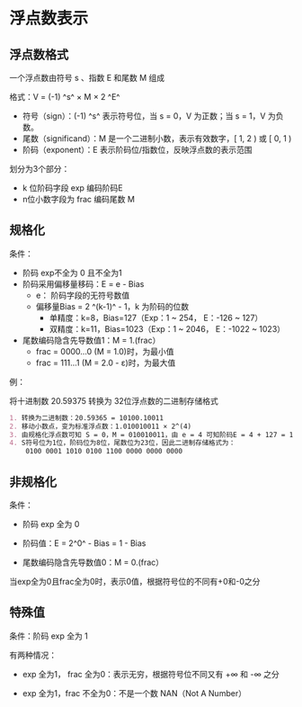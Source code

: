 # 浮点数表示

## 浮点数格式

一个浮点数由符号 s 、指数 E 和尾数 M 组成

格式：V = (-1) ^s^  × M × 2 ^E^

+   符号（sign）：(-1) ^s^ 表示符号位，当 s = 0，V 为正数；当 s = 1，V 为负数。
+   尾数（significand）：M 是一个二进制小数，表示有效数字，[ 1, 2 ) 或 [ 0, 1 )
+   阶码（exponent）：E 表示阶码位/指数位，反映浮点数的表示范围

划分为3个部分：

+   k 位阶码字段 exp 编码阶码E
+   n位小数字段为 frac 编码尾数 M

## 规格化

条件：

+   阶码 exp不全为 0 且不全为1
+   阶码采用偏移量移码：E = e - Bias
    +   e： 阶码字段的无符号数值
    +   偏移量Bias = 2 ^(k-1)^ - 1，k 为阶码的位数
        +   单精度：k=8，Bias=127（Exp：1 ~ 254， E：-126 ~ 127）
        +   双精度：k=11，Bias=1023（Exp：1 ~ 2046， E：-1022 ~ 1023）
+   尾数编码隐含先导数值1：M = 1.(frac）
    +   frac = 0000…0 (M = 1.0)时，为最小值
    +   frac = 111…1 (M = 2.0 - ε)时，为最大值

例：

将十进制数 20.59375 转换为 32位浮点数的二进制存储格式

```markdown
1. 转换为二进制数：20.59365 = 10100.10011
2. 移动小数点，变为标准浮点数：1.010010011 × 2^(4)
3. 由规格化浮点数可知 S = 0，M = 010010011，由 e = 4 可知阶码E = 4 + 127 = 131
4. S符号位为1位，阶码位为8位，尾数位为23位，因此二进制存储格式为：
	0100 0001 1010 0100 1100 0000 0000 0000
```



## 非规格化

条件：

+   阶码 exp 全为 0

+   阶码值：E = 2^0^ - Bias =  1 - Bias
+   尾数编码隐含先导数值0：M = 0.(frac）

当exp全为0且frac全为0时，表示0值，根据符号位的不同有+0和-0之分

## 特殊值

条件：阶码 exp 全为 1

有两种情况：

+   exp 全为1， frac 全为0：表示无穷，根据符号位不同又有 +∞ 和 -∞ 之分

+   exp 全为1，frac 不全为0：不是一个数 NAN（Not A Number）